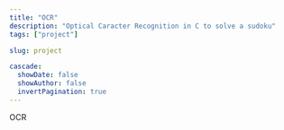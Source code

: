 ```yaml
---
title: "OCR"
description: "Optical Caracter Recognition in C to solve a sudoku"
tags: ["project"]

slug: project

cascade:
  showDate: false
  showAuthor: false
  invertPagination: true
---
```


OCR